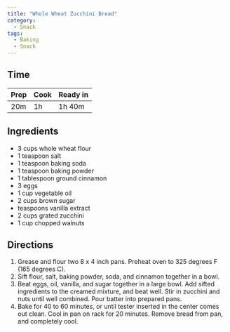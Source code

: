 ```yaml
---
title: "Whole Wheat Zucchini Bread"
category:
  - Snack
tags:
  - Baking
  - Snack
---
```


## Time
| Prep | Cook | Ready in |
|------|------| ---------|
| 20m  | 1h   | 1h 40m   |

## Ingredients
* 3 cups whole wheat flour
* 1 teaspoon salt
* 1 teaspoon baking soda
* 1 teaspoon baking powder
* 1 tablespoon ground cinnamon
* 3 eggs
* 1 cup vegetable oil
* 2 cups brown sugar
* teaspoons vanilla extract
* 2 cups grated zucchini
* 1 cup chopped walnuts

## Directions
1. Grease and flour two 8 x 4 inch pans. Preheat oven to 325 degrees F (165 degrees C).
2. Sift flour, salt, baking powder, soda, and cinnamon together in a bowl.
3. Beat eggs, oil, vanilla, and sugar together in a large bowl. Add sifted ingredients to the creamed mixture, and beat well. Stir in zucchini and nuts until well combined. Pour batter into prepared pans.
4. Bake for 40 to 60 minutes, or until tester inserted in the center comes out clean. Cool in pan on rack for 20 minutes. Remove bread from pan, and completely cool.
